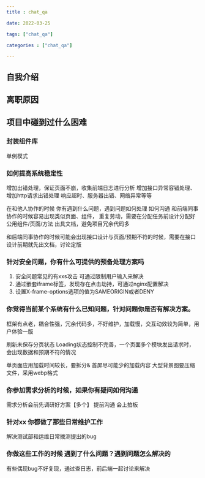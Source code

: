```yaml
---
title : chat_qa

date: 2022-03-25

tags: ["chat_qa"]

categories : ["chat_qa"]

---
```


 <!--more-->

## 自我介绍

## 离职原因

## 项目中碰到过什么困难

### 封装组件库
单例模式

### 如何提高系统稳定性
增加出错处理，保证页面不崩，收集前端日志进行分析
增加接口异常容错处理、增加http请求出错处理 响应超时、服务器出错、网络异常等等

在和他人协作的时候 你有遇到什么问题，遇到问题如何处理 如何沟通
和前端同事协作的时候容易出现类似页面、组件， 重复劳动，需要在分配任务前设计分配好公用组件/页面/方法 出具文档，避免项目冗余代码多

和后端同事协作的时候可能会出现接口设计与页面/预期不符的时候，需要在接口设计前期就先出文档，讨论定版

### 针对安全问题，你有什么可提供的预备处理方案吗
1. 安全问题常见的有xxs攻击 可通过限制用户输入来解决
2. 通过嵌套iframe标签，发现存在点击劫持，可通过nginx配置解决
3. 设置X-frame-options选项的值为SAMEORIGIN或者DENY

### 你觉得当前某个系统有什么已知问题，针对问题你是否有解决方案。
框架有点老，耦合性强，冗余代码多，不好维护，加载慢，交互动效较为简单，用户体验一版

刷新未保存分页状态
Loading状态控制不完善，一个页面多个模块发出请求时，会出现数据和预期不符的情况

单页面应用加载时间较长，要拆分& 首屏尽可能少的加载内容
大型背景图要压缩文件，采用webp格式

### 你参加需求分析的时候，如果你有疑问如何沟通

需求分析会前先调研好方案【多个】 提前沟通 会上拍板

### 针对xx 你都做了那些日常维护工作

解决测试部和运维日常拨测提出的bug

### 你做这些工作的时候 遇到了什么问题？遇到问题怎么解决的
有些偶现bug不好复现，通过查日志，前后端一起讨论来解决



<!--more-->
